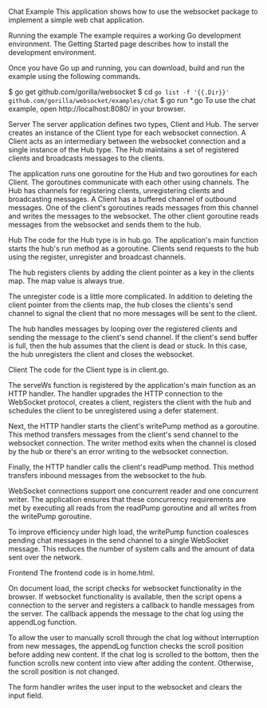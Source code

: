 Chat Example
This application shows how to use the websocket package to implement a simple web chat application.

Running the example
The example requires a working Go development environment. The Getting Started page describes how to install the development environment.

Once you have Go up and running, you can download, build and run the example using the following commands.

$ go get github.com/gorilla/websocket
$ cd `go list -f '{{.Dir}}' github.com/gorilla/websocket/examples/chat`
$ go run \*.go
To use the chat example, open http://localhost:8080/ in your browser.

Server
The server application defines two types, Client and Hub. The server creates an instance of the Client type for each websocket connection. A Client acts as an intermediary between the websocket connection and a single instance of the Hub type. The Hub maintains a set of registered clients and broadcasts messages to the clients.

The application runs one goroutine for the Hub and two goroutines for each Client. The goroutines communicate with each other using channels. The Hub has channels for registering clients, unregistering clients and broadcasting messages. A Client has a buffered channel of outbound messages. One of the client's goroutines reads messages from this channel and writes the messages to the websocket. The other client goroutine reads messages from the websocket and sends them to the hub.

Hub
The code for the Hub type is in hub.go. The application's main function starts the hub's run method as a goroutine. Clients send requests to the hub using the register, unregister and broadcast channels.

The hub registers clients by adding the client pointer as a key in the clients map. The map value is always true.

The unregister code is a little more complicated. In addition to deleting the client pointer from the clients map, the hub closes the clients's send channel to signal the client that no more messages will be sent to the client.

The hub handles messages by looping over the registered clients and sending the message to the client's send channel. If the client's send buffer is full, then the hub assumes that the client is dead or stuck. In this case, the hub unregisters the client and closes the websocket.

Client
The code for the Client type is in client.go.

The serveWs function is registered by the application's main function as an HTTP handler. The handler upgrades the HTTP connection to the WebSocket protocol, creates a client, registers the client with the hub and schedules the client to be unregistered using a defer statement.

Next, the HTTP handler starts the client's writePump method as a goroutine. This method transfers messages from the client's send channel to the websocket connection. The writer method exits when the channel is closed by the hub or there's an error writing to the websocket connection.

Finally, the HTTP handler calls the client's readPump method. This method transfers inbound messages from the websocket to the hub.

WebSocket connections support one concurrent reader and one concurrent writer. The application ensures that these concurrency requirements are met by executing all reads from the readPump goroutine and all writes from the writePump goroutine.

To improve efficiency under high load, the writePump function coalesces pending chat messages in the send channel to a single WebSocket message. This reduces the number of system calls and the amount of data sent over the network.

Frontend
The frontend code is in home.html.

On document load, the script checks for websocket functionality in the browser. If websocket functionality is available, then the script opens a connection to the server and registers a callback to handle messages from the server. The callback appends the message to the chat log using the appendLog function.

To allow the user to manually scroll through the chat log without interruption from new messages, the appendLog function checks the scroll position before adding new content. If the chat log is scrolled to the bottom, then the function scrolls new content into view after adding the content. Otherwise, the scroll position is not changed.

The form handler writes the user input to the websocket and clears the input field.
